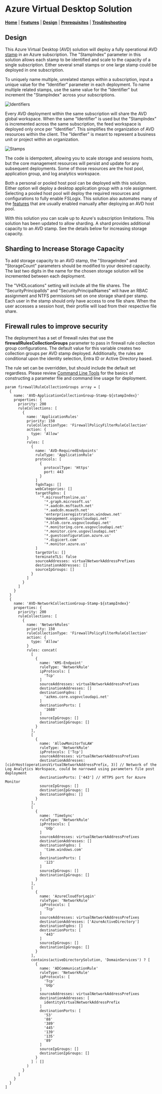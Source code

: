 # Azure Virtual Desktop Solution

[**Home**](../README.md) | [**Features**](./features.md) | [**Design**](./design.md) | [**Prerequisites**](./prerequisites.md) | [**Troubleshooting**](./troubleshooting.md)

## Design

This Azure Virtual Desktop (AVD) solution will deploy a fully operational AVD [stamp](https://learn.microsoft.com/azure/architecture/patterns/deployment-stamp) in an Azure subscription. The "StampIndex" parameter in this solution allows each stamp to be identified and scale to the capacity of a single subscription. Either several small stamps or one large stamp could be deployed in one subscription.

To uniquely name multiple, unrelated stamps within a subscription, input a unique value for the "Identifier" parameter in each deployment.  To name multiple related stamps, use the same value for the "Identifier" but increment the "StampIndex" across your subscriptions.

![Identifiers](../images/identifiers.png)

Every AVD deployment within the same subscription will share the AVD global workspace. When the same "Identifier" is used but the "StampIndex" is incremented across the same subscription, the feed workspace is deployed only once per "Identifier". This simplifies the organization of AVD resources within the client. The "Identfier" is meant to represent a business unit or project within an organization.

![Stamps](../images/stamps.png)

The code is idempotent, allowing you to scale storage and sessions hosts, but the core management resources will persist and update for any subsequent deployments. Some of those resources are the host pool, application group, and log analytics workspace.

Both a personal or pooled host pool can be deployed with this solution. Either option will deploy a desktop application group with a role assignment. Selecting a pooled host pool will deploy the required resources and configurations to fully enable FSLogix. This solution also automates many of the [features](./features.md) that are usually enabled manually after deploying an AVD host pool.

With this solution you can scale up to Azure's subscription limitations. This solution has been updated to allow sharding. A shard provides additional capacity to an AVD stamp. See the details below for increasing storage capacity.

## Sharding to Increase Storage Capacity

To add storage capacity to an AVD stamp, the "StorageIndex" and "StorageCount" parameters should be modified to your desired capacity. The last two digits in the name for the chosen storage solution will be incremented between each deployment.

The "VHDLocations" setting will include all the file shares. The "SecurityPrincipalIds" and "SecurityPrincipalNames" will have an RBAC assignment and NTFS permissions set on one storage shard per stamp. Each user in the stamp should only have access to one file share. When the user accesses a session host, their profile will load from their respective file share.

## Firewall rules to improve security

The deployment has a set of firewall rules that use the **firewallRulesCollectionGroups** parameter to pass in firewall rule collection group configurations.   The default value for this variable creates two collection groups per AVD stamp deployed.   Additionally, the rules are conditional upon the identity selection, Entra ID or Active Directory based.

The rule set can be overridden, but should include the default set regardless.
Please review [Command Line Tools](../../../../../docs/deployment-guides/command-line-tools.md) for the basics of constructing a parameter file and command line usage for deployment.

```bicep
param firewallRuleCollectionGroups array = [
  {
    name: 'AVD-ApplicationCollectionGroup-Stamp-${stampIndex}'
    properties: {
      priority: 200
      ruleCollections: [
        {
          name: 'ApplicationRules'
          priority: 150
          ruleCollectionType: 'FirewallPolicyFilterRuleCollection'
          action: {
            type: 'Allow'
          }
          rules: [
            {
              name: 'AVD-RequiredEndpoints'
              ruleType: 'ApplicationRule'
              protocols: [
                {
                  protocolType: 'Https'
                  port: 443
                }
              ]
              fqdnTags: []
              webCategories: []
              targetFqdns: [
                '*.microsoftonline.us'
                  '*.graph.microsoft.us'
                  '*.aadcdn.msftauth.net'
                  '*.aadcdn.msauth.net'
                  'enterpriseregistration.windows.net'
                  'management.usgovcloudapi.net'
                  '*.blob.core.usgovcloudapi.net'
                  '*.monitoring.core.usgovcloudapi.net'
                  '*.monitor.core.usgovcloudapi.net'
                  '*.guestconfiguration.azure.us'
                  '*.digicert.com'
                  '*.monitor.azure.us'
              ]
              targetUrls: []
              terminateTLS: false
              sourceAddresses: virtualNetworkAddressPrefixes
              destinationAddresses: []
              sourceIpGroups: []
            }
          ]
        }
      ]
    }
  }
  {
    name: 'AVD-NetworkCollectionGroup-Stamp-${stampIndex}'
    properties: {
      priority: 200
      ruleCollections: [
        {
          name: 'NetworkRules'
          priority: 150
          ruleCollectionType: 'FirewallPolicyFilterRuleCollection'
          action: {
            type: 'Allow'
          }
          rules: concat(
            [
              {
                name: 'KMS-Endpoint'
                ruleType: 'NetworkRule'
                ipProtocols: [
                  'Tcp'
                ]
                sourceAddresses: virtualNetworkAddressPrefixes
                destinationAddresses: []
                destinationFqdns: [
                  'azkms.core.usgovcloudapi.net'
                ]
                destinationPorts: [
                  '1688'
                ]
                sourceIpGroups: []
                destinationIpGroups: []
              }
            ],
            [
              {
                name: 'AllowMonitorToLAW'
                ruleType: 'NetworkRule'
                ipProtocols: ['Tcp']
                sourceAddresses: virtualNetworkAddressPrefixes
                destinationAddresses: [cidrHost(operationsVirtualNetworkAddressPrefix, 3)] // Network of the Log Analytics Workspace, could be narrowed using parameters file post deployment
                destinationPorts: ['443'] // HTTPS port for Azure Monitor
                sourceIpGroups: []
                destinationIpGroups: []
                destinationFqdns: []
              }
            ],
            [
              {
                name: 'TimeSync'
                ruleType: 'NetworkRule'
                ipProtocols: [
                  'Udp'
                ]
                sourceAddresses: virtualNetworkAddressPrefixes
                destinationAddresses: []
                destinationFqdns: [
                  'time.windows.com'
                ]
                destinationPorts: [
                  '123'
                ]
                sourceIpGroups: []
                destinationIpGroups: []
              }
            ],
            [
              {
                name: 'AzureCloudforLogin'
                ruleType: 'NetworkRule'
                ipProtocols: [
                  'Tcp'
                ]
                sourceAddresses: virtualNetworkAddressPrefixes
                destinationAddresses: ['AzureActiveDirectory']
                destinationFqdns: []
                destinationPorts: [
                  '443'
                ]
                sourceIpGroups: []
                destinationIpGroups: []
              }
            ],
            contains(activeDirectorySolution, 'DomainServices') ? [
              {
                name: 'ADCommunicationRule'
                ruleType: 'NetworkRule'
                ipProtocols: [
                  'Tcp'
                  'Udp'
                ]
                sourceAddresses: virtualNetworkAddressPrefixes
                destinationAddresses: [
                  identityVirtualNetworkAddressPrefix
                ]
                destinationPorts: [
                  '53'
                  '88'
                  '389'
                  '445'
                  '139'
                  '135'
                  '89'
                ]
                sourceIpGroups: []
                destinationIpGroups: []
              }
            ] : []
          )
        }
      ]
    }
  }
]
